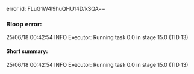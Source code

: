 error id: FLuG1W4l9huQHU14D/kSQA==
### Bloop error:

25/06/18 00:42:54 INFO Executor: Running task 0.0 in stage 15.0 (TID 13)
#### Short summary: 

25/06/18 00:42:54 INFO Executor: Running task 0.0 in stage 15.0 (TID 13)